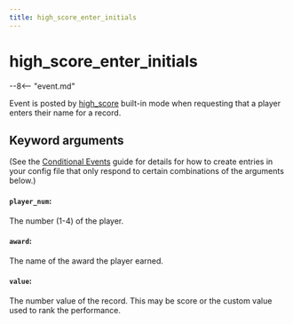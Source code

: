```yaml
---
title: high_score_enter_initials
---
```


# high_score_enter_initials


--8<-- "event.md"

Event is posted by [high_score](../config/high_score.md) built-in mode
when requesting that a player enters their name for a record.

## Keyword arguments

(See the [Conditional Events](overview/conditional.md)
guide for details for how to create entries in your config file that
only respond to certain combinations of the arguments below.)

#### `player_num`:

The number (1-4) of the player.

#### `award`:

The name of the award the player earned.

#### `value`:

The number value of the record. This may be score or the custom value used to rank the performance.
